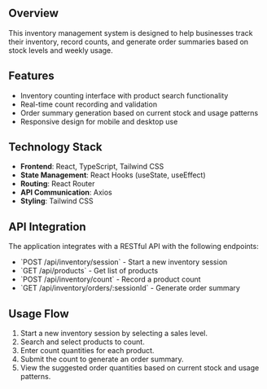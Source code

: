 ## Overview

This inventory management system is designed to help businesses track their inventory, record counts, and generate order summaries based on stock levels and weekly usage.

## Features

- Inventory counting interface with product search functionality
- Real-time count recording and validation
- Order summary generation based on current stock and usage patterns
- Responsive design for mobile and desktop use

## Technology Stack

- **Frontend**: React, TypeScript, Tailwind CSS
- **State Management**: React Hooks (useState, useEffect)
- **Routing**: React Router
- **API Communication**: Axios
- **Styling**: Tailwind CSS

## API Integration

The application integrates with a RESTful API with the following endpoints:

- \`POST /api/inventory/session\` - Start a new inventory session
- \`GET /api/products\` - Get list of products
- \`POST /api/inventory/count\` - Record a product count
- \`GET /api/inventory/orders/:sessionId\` - Generate order summary

## Usage Flow

1. Start a new inventory session by selecting a sales level.
2. Search and select products to count.
3. Enter count quantities for each product.
4. Submit the count to generate an order summary.
5. View the suggested order quantities based on current stock and usage patterns.
